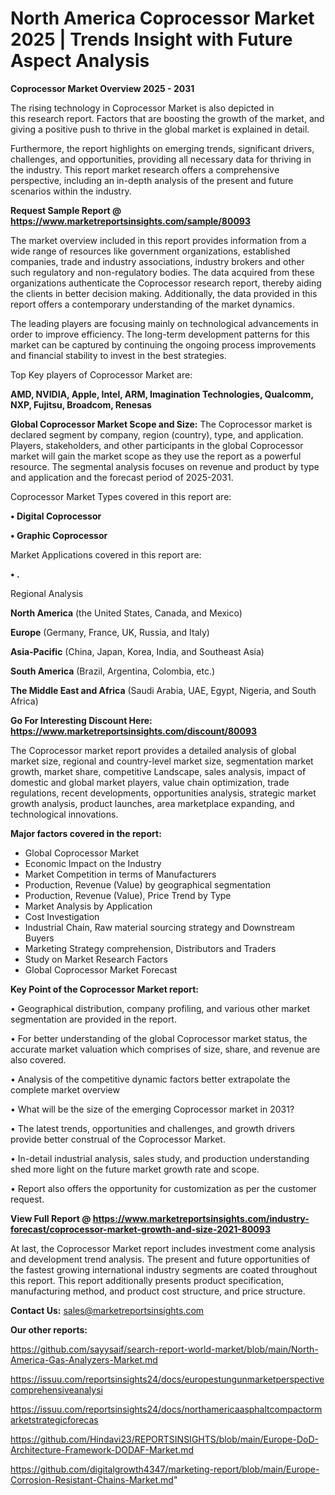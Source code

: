 # North America Coprocessor Market 2025 | Trends Insight with Future Aspect Analysis

<Strong> Coprocessor Market Overview 2025 - 2031</strong>

The rising technology in Coprocessor Market is also depicted in this research report. Factors that are boosting the growth of the market, and giving a positive push to thrive in the global market is explained in detail.

Furthermore, the report highlights on emerging trends, significant drivers, challenges, and opportunities, providing all necessary data for thriving in the industry. This report market research offers a comprehensive perspective, including an in-depth analysis of the present and future scenarios within the industry.

<strong>Request Sample Report @ <a href=https://www.marketreportsinsights.com/sample/80093>https://www.marketreportsinsights.com/sample/80093</a></strong>

The market overview included in this report provides information from a wide range of resources like government organizations, established companies, trade and industry associations, industry brokers and other such regulatory and non-regulatory bodies. The data acquired from these organizations authenticate the Coprocessor research report, thereby aiding the clients in better decision making. Additionally, the data provided in this report offers a contemporary understanding of the market dynamics.

The leading players are focusing mainly on technological advancements in order to improve efficiency. The long-term development patterns for this market can be captured by continuing the ongoing process improvements and financial stability to invest in the best strategies.

Top Key players of Coprocessor Market are:

<strong>AMD, NVIDIA, Apple, Intel, ARM, Imagination Technologies, Qualcomm, NXP, Fujitsu, Broadcom, Renesas</strong>

<strong><b>Global Coprocessor Market Scope and Size:</b></strong>
The Coprocessor market is declared segment by company, region (country), type, and application. Players, stakeholders, and other participants in the global Coprocessor market will gain the market scope as they use the report as a powerful resource. The segmental analysis focuses on revenue and product by type and application and the forecast period of 2025-2031.

Coprocessor Market Types covered in this report are:

<strong>• Digital Coprocessor

• Graphic Coprocessor</strong>

Market Applications covered in this report are:

<strong>• .</strong> 

Regional Analysis

<strong>North America</strong> (the United States, Canada, and Mexico)

<strong>Europe</strong> (Germany, France, UK, Russia, and Italy)

<strong>Asia-Pacific</strong> (China, Japan, Korea, India, and Southeast Asia)

<strong>South America</strong> (Brazil, Argentina, Colombia, etc.)

<strong>The Middle East and Africa</strong> (Saudi Arabia, UAE, Egypt, Nigeria, and South Africa)

<strong>Go For Interesting Discount Here: <a href=https://www.marketreportsinsights.com/discount/80093>https://www.marketreportsinsights.com/discount/80093</a></strong>

The Coprocessor market report provides a detailed analysis of global market size, regional and country-level market size, segmentation market growth, market share, competitive Landscape, sales analysis, impact of domestic and global market players, value chain optimization, trade regulations, recent developments, opportunities analysis, strategic market growth analysis, product launches, area marketplace expanding, and technological innovations.

<strong><b>Major factors covered in the report:</b></strong>
<ul>
  <li>Global Coprocessor Market </li>
  <li>Economic Impact on the Industry</li>
  <li>Market Competition in terms of Manufacturers</li>
  <li>Production, Revenue (Value) by geographical segmentation</li>
  <li>Production, Revenue (Value), Price Trend by Type</li>
  <li>Market Analysis by Application</li>
  <li>Cost Investigation</li>
  <li>Industrial Chain, Raw material sourcing strategy and Downstream Buyers</li>
  <li>Marketing Strategy comprehension, Distributors and Traders</li>
  <li>Study on Market Research Factors</li>
  <li>Global Coprocessor Market Forecast</li>
</ul>

<strong><b>Key Point of the Coprocessor Market report:</b></strong>

• Geographical distribution, company profiling, and various other market segmentation are provided in the report.

• For better understanding of the global Coprocessor market status, the accurate market valuation which comprises of size, share, and revenue are also covered.

• Analysis of the competitive dynamic factors better extrapolate the complete market overview

• What will be the size of the emerging Coprocessor market in 2031?

• The latest trends, opportunities and challenges, and growth drivers provide better construal of the Coprocessor Market.

• In-detail industrial analysis, sales study, and production understanding shed more light on the future market growth rate and scope.

• Report also offers the opportunity for customization as per the customer request.

<strong><b>View Full Report @ <a href=https://www.marketreportsinsights.com/industry-forecast/coprocessor-market-growth-and-size-2021-80093>https://www.marketreportsinsights.com/industry-forecast/coprocessor-market-growth-and-size-2021-80093</a></b></strong>


At last, the Coprocessor Market report includes investment come analysis and development trend analysis. The present and future opportunities of the fastest growing international industry segments are coated throughout this report. This report additionally presents product specification, manufacturing method, and product cost structure, and price structure.

<strong>Contact Us:</strong>
sales@marketreportsinsights.com

<strong>Our other reports:</strong>

<a href=https://github.com/sayysaif/search-report-world-market/blob/main/North-America-Gas-Analyzers-Market.md>https://github.com/sayysaif/search-report-world-market/blob/main/North-America-Gas-Analyzers-Market.md</a>

<a href=https://issuu.com/reportsinsights24/docs/europestungunmarketperspectivecomprehensiveanalysi>https://issuu.com/reportsinsights24/docs/europestungunmarketperspectivecomprehensiveanalysi</a>

<a href=https://issuu.com/reportsinsights24/docs/northamericaasphaltcompactormarketstrategicforecas>https://issuu.com/reportsinsights24/docs/northamericaasphaltcompactormarketstrategicforecas</a>

<a href=https://github.com/Hindavi23/REPORTSINSIGHTS/blob/main/Europe-DoD-Architecture-Framework-DODAF-Market.md>https://github.com/Hindavi23/REPORTSINSIGHTS/blob/main/Europe-DoD-Architecture-Framework-DODAF-Market.md</a>

<a href=https://github.com/digitalgrowth4347/marketing-report/blob/main/Europe-Corrosion-Resistant-Chains-Market.md>https://github.com/digitalgrowth4347/marketing-report/blob/main/Europe-Corrosion-Resistant-Chains-Market.md</a>"
